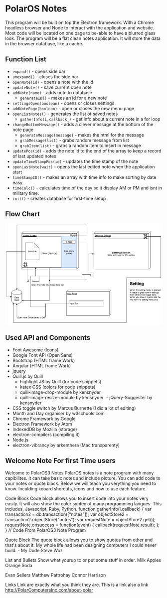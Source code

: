 # PolarOS Notes
This program will be built on top the Electron framework. With a Chrome headless browser and Node to interact with the application and website. Most code will be located on one page to be-able to have a blurred glass look. The program will be a flat clean notes application. It will store the data in the browser database, like a cache.

## Function List
 - `expand()` - opens side bar
 - `unexpand()` - closes the side bar
 - `openNote(id)` - opens a note with the id
 - `updateNote()` - save current open note
 - `addNote(name)` - adds note to database
    - `generateID()` - makes an id for a new note
 - `settingsOpen(boolean)` - opens or closes settings
 - `addNotePage(boolean)` - open or closes the new menu page
 - `openListNotes()` - generates the list of saved notes
    - `gatherInfo(i,callback_)` - get info about a current note in a for loop
 - `changeBottomMessage()` - adds a clever message at the bottom of the note page
      - `generateMessage(message)` - makes the html for the message
      - `grabMessage(list)` - grabs random message from list
      - `grabItem(list)` - grabs a random item to insert in message
 - `updatePos(id)` - adds the note id to the end of the array to keep a record of last updated notes
 - `updateTimeStampPos(id)` - updates the time stamp of the note
 - `openLastNote(wait)` - opens the last edited note when the application start
 - `timeStampID()` - makes an array with time info to make sorting by date easy
 - `timeCalc()` - calculates time of the day so it display AM or PM and isnt in military time.
 - `init()` - creates database for first-time setup

## Flow Chart
![alt text](/assets/Diagram2.png?raw=true "Logo Title Text 1")


## Used API and Components
- Font Awesome (Icons)
- Google Font API (Open Sans)
- Bootstrap (HTML frame Work)
- Angular (HTML frame Work)
- jquery
- Quill.js by Quill
  - highlight JS by Quill (for code snippets)
  - katex CSS (colors for code snippets)
  - quill-image-drop-module by kensnyder
  - quill-image-resize-module by kensnyder
  - jQuery-Suggester by kensnyder
- CSS toggle switch by Marcus Burnette (I did a lot of editing)
- Month and Day organiser by w3schools.com
- Chrome Framework by Google
- Electron Framework by Atom
- IndexedDB by Mozilla (storage)
- electron-compilers (compiling it)
- Node.js
- electron-vibrancy by arkenthera (Mac transparenty)



## Welcome Note For first Time users
Welcome to PolarOS3 Notes
PolarOS notes is a note program with many capibilites. It can take basic notes and include picture. You can add code to your notes or quote block. Below we will teach you verything you need to know. Inculding keoard shorcuts, icons and how to use each feature.

Code Block
Code block allows you to insert code
into your notes very easily. It will also
show the color syntex of many
programming langues. This includes,
Javascript, Ruby, Python.
function gatherInfo(i,callback) {
  var transaction2 = db.transaction(["notes"]);
  var objectStore2 = transaction2.objectStore("notes");
  var requestNote = objectStore2.get(i);
    requestNote.onsuccess = function(event) {
      callback(requestNote.result);
    };
}
// Code From PolarOS3 Note Program

Quote Block
The quote block allows you to show
quotes from other and that's about it.
My whole life had been designing computers I could never build.
																	-	My Dude Steve Woz

List and Bullets
Show what yourup to or put some
stuff in order.
Milk
Apples
Orange Soda

Evan Sellers
Matthew Pattrohay
Connor Harrison

Links
Link are exactly what you think
they are.
This is a link
also a link
http://PolarComputersInc.com/about-polar
